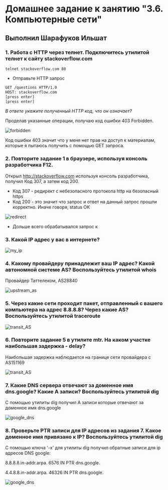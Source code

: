 # Домашнее задание к занятию "3.6. Компьютерные сети"

## Выполнил Шарафуков Ильшат

### 1. Работа c HTTP через телнет. Подключитесь утилитой телнет к сайту stackoverflow.com
`telnet stackoverflow.com 80`
- Отправьте HTTP запрос
```bash
GET /questions HTTP/1.0
HOST: stackoverflow.com
[press enter]
[press enter]
```
*В ответе укажите полученный HTTP код, что он означает?*

Проделав указанные операции, получаю код ошибки 403 Forbidden.

![forbidden](img/1_1.png)

Код ошибки 403 значит что у меня нет прав на доступ к материалам, которые я пытаюсь получить с помощью GET запроса.

### 2. Повторите задание 1 в браузере, используя консоль разработчика F12.

Открыл http://stackoverflow.com используя консоль разработчика, получил Код 307, а затем код 200.

* Код 307 - редирект с небезопасного протокола http на безопасный https
* Код 200 - это значит что запрос и ответ на данный запрос прошли корректно. Иначе говоря, status OK

![redirect](img/2_1.png)

* Дольше всего обрабатывался запрос к 

### 3. Какой IP адрес у вас в интернете?

![my_ip](img/3.png)

### 4. Какому провайдеру принадлежит ваш IP адрес? Какой автономной системе AS? Воспользуйтесь утилитой whois

Провайдер Таттелеком, AS28840

![upstream_as](img/4.png)

### 5. Через какие сети проходит пакет, отправленный с вашего компьютера на адрес 8.8.8.8? Через какие AS? Воспользуйтесь утилитой traceroute

![transit_AS](img/5.png)

### 6. Повторите задание 5 в утилите mtr. На каком участке наибольшая задержка - delay?

Наибольшая задержка наблюдается на границе сети провайдера с AS151169

![transit_AS](img/6.png)

### 7. Какие DNS сервера отвечают за доменное имя dns.google? Какие A записи? Воспользуйтесь утилитой dig

С помощью утилиты dig получил A записи которые отвечают за доменное имя dns.google

![google_dns](img/7.png)

### 8. Проверьте PTR записи для IP адресов из задания 7. Какое доменное имя привязано к IP? Воспользуйтесь утилитой dig

С помощью ключа '-x' для утилиты dig получил обратные записи для ip адресов DNS google:

8.8.8.8.in-addr.arpa.   6576    IN      PTR     dns.google.

4.4.8.8.in-addr.arpa.   46326   IN      PTR     dns.google.

![google_dns](img/8_1.png)